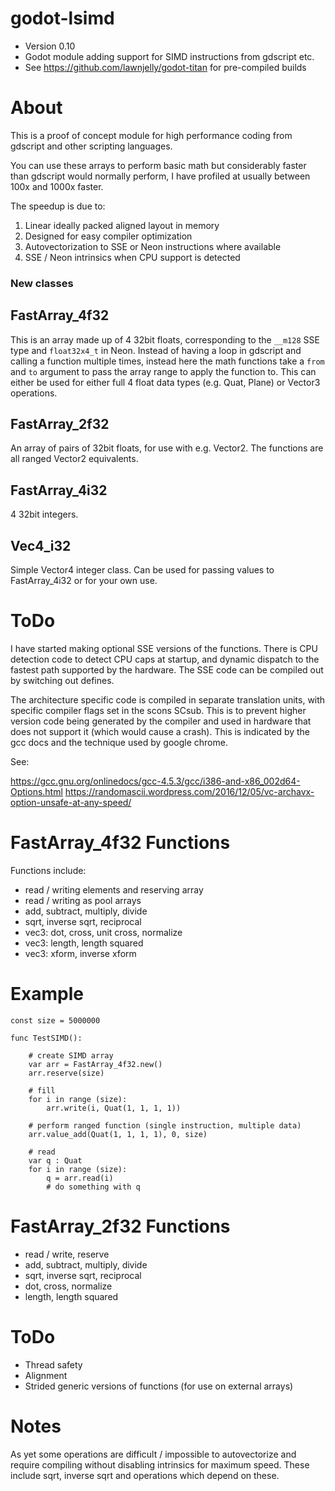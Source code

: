# godot-lsimd
* Version 0.10
* Godot module adding support for SIMD instructions from gdscript etc.
* See https://github.com/lawnjelly/godot-titan for pre-compiled builds

# About
This is a proof of concept module for high performance coding from gdscript and other scripting languages.

You can use these arrays to perform basic math but considerably faster than gdscript would normally perform, I have profiled at usually between 100x and 1000x faster.

The speedup is due to:
1) Linear ideally packed aligned layout in memory
2) Designed for easy compiler optimization
3) Autovectorization to SSE or Neon instructions where available
4) SSE / Neon intrinsics when CPU support is detected

### New classes
## FastArray_4f32
This is an array made up of 4 32bit floats, corresponding to the `__m128` SSE type and `float32x4_t` in Neon. Instead of having a loop in gdscript and calling a function multiple times, instead here the math functions take a `from` and `to` argument to pass the array range to apply the function to. This can either be used for either full 4 float data types (e.g. Quat, Plane) or Vector3 operations.

## FastArray_2f32
An array of pairs of 32bit floats, for use with e.g. Vector2. The functions are all ranged Vector2 equivalents.

## FastArray_4i32
4 32bit integers.

## Vec4_i32
Simple Vector4 integer class. Can be used for passing values to FastArray_4i32 or for your own use.

# ToDo
I have started making optional SSE versions of the functions. There is CPU detection code to detect CPU caps at startup, and dynamic dispatch to the fastest path supported by the hardware. The SSE code can be compiled out by switching out defines.

The architecture specific code is compiled in separate translation units, with specific compiler flags set in the scons SCsub. This is to prevent higher version code being generated by the compiler and used in hardware that does not support it (which would cause a crash). This is indicated by the gcc docs and the technique used by google chrome.

See:

https://gcc.gnu.org/onlinedocs/gcc-4.5.3/gcc/i386-and-x86_002d64-Options.html
https://randomascii.wordpress.com/2016/12/05/vc-archavx-option-unsafe-at-any-speed/

# FastArray_4f32 Functions
Functions include:
* read / writing elements and reserving array
* read / writing as pool arrays
* add, subtract, multiply, divide
* sqrt, inverse sqrt, reciprocal
* vec3: dot, cross, unit cross, normalize
* vec3: length, length squared
* vec3: xform, inverse xform

# Example
```
const size = 5000000

func TestSIMD():

	# create SIMD array
	var arr = FastArray_4f32.new()
	arr.reserve(size)

	# fill
	for i in range (size):
		arr.write(i, Quat(1, 1, 1, 1))

	# perform ranged function (single instruction, multiple data)
	arr.value_add(Quat(1, 1, 1, 1), 0, size)

	# read
	var q : Quat
	for i in range (size):
		q = arr.read(i)
		# do something with q
```

# FastArray_2f32 Functions
* read / write, reserve
* add, subtract, multiply, divide
* sqrt, inverse sqrt, reciprocal
* dot, cross, normalize
* length, length squared

# ToDo
* Thread safety
* Alignment
* Strided generic versions of functions (for use on external arrays)

# Notes
As yet some operations are difficult / impossible to autovectorize and require compiling without disabling intrinsics for maximum speed. These include sqrt, inverse sqrt and operations which depend on these.
